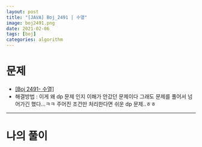 ```yaml
---
layout: post
title: "[JAVA] Boj_2491 | 수열"
image: boj2491.png
date: 2021-02-06
tags: [boj]
categories: algorithm
---
```


# 문제
- <a href="https://www.acmicpc.net/problem/2491" target="_black" >[Boj 2491- 수열]</a>
- 해결방법 : 이게 왜 dp 문제 인지 이해가 안갔던 문제이다 그래도 문제를 풀어서 넘어가긴 했다...ㅋㅋ 주어진 조건만 처리한다면 쉬운 dp 문제..ㅎㅎ


- - -

# 나의 풀이

<script src="https://gist.github.com/Jisu-Shin/33ec252866fe1e25abf9c00ba35fe8d9.js"></script>